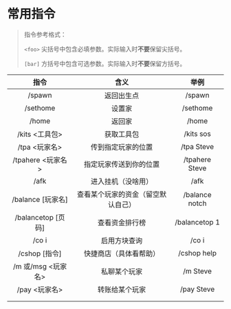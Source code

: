 # 常用指令

> 指令参考格式：
> 
> `<foo>` 尖括号中包含必填参数。实际输入时**不要**保留尖括号。
> 
> `[bar]` 方括号中包含可选参数。实际输入时**不要**保留方括号。

|指令|含义|举例|
|:-:|:-:|:-:|
|/spawn|返回出生点|/spawn|
|/sethome|设置家|/sethome|
|/home|返回家|/home|
|/kits <工具包>|获取工具包|/kits sos|
|/tpa <玩家名>|传到指定玩家的位置|/tpa Steve|
|/tpahere <玩家名>|指定玩家传送到你的位置|/tpahere Steve|
|/afk|进入挂机（没啥用）|/afk|
|/balance [玩家名]|查看某个玩家的资金（留空默认自己）|/balance notch|
|/balancetop [页码]|查看资金排行榜|/balancetop 1|
|/co i|启用方块查询|/co i|
|/cshop [指令]|快捷商店（具体看帮助）|/cshop help|
|/m 或/msg <玩家名>|私聊某个玩家|/m  Steve|
|/pay <玩家名>|转账给某个玩家|/pay Steve|
||||
||||

